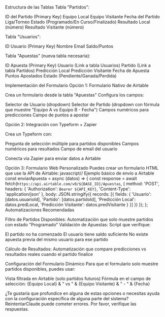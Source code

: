 Estructura de las Tablas
Tabla "Partidos":

ID del Partido (Primary Key)
Equipo Local
Equipo Visitante
Fecha del Partido
Liga/Torneo
Estado (Programado/En Curso/Finalizado)
Resultado Local (número)
Resultado Visitante (número)

Tabla "Usuarios":

ID Usuario (Primary Key)
Nombre
Email
Saldo/Puntos

Tabla "Apuestas" (nueva tabla necesaria):

ID Apuesta (Primary Key)
Usuario (Link a tabla Usuarios)
Partido (Link a tabla Partidos)
Predicción Local
Predicción Visitante
Fecha de Apuesta
Puntos Apostados
Estado (Pendiente/Ganada/Perdida)

Implementación del Formulario
Opción 1: Formulario Nativo de Airtable

Crea un formulario desde la tabla "Apuestas"
Configura los campos:

Selector de Usuario (dropdown)
Selector de Partido (dropdown con fórmula que muestre "Equipo A vs Equipo B - Fecha")
Campos numéricos para predicciones
Campo de puntos a apostar



Opción 2: Integración con Typeform + Zapier

Crea un Typeform con:

Pregunta de selección múltiple para partidos disponibles
Campos numéricos para resultados
Campo de email del usuario


Conecta via Zapier para enviar datos a Airtable

Opción 3: Formulario Web Personalizado
Puedes crear un formulario HTML que use la API de Airtable:
javascript// Ejemplo básico de envío a Airtable
const enviarApuesta = async (datos) => {
  const response = await fetch(`https://api.airtable.com/v0/${BASE_ID}/Apuestas`, {
    method: 'POST',
    headers: {
      'Authorization': `Bearer ${API_KEY}`,
      'Content-Type': 'application/json'
    },
    body: JSON.stringify({
      records: [{
        fields: {
          'Usuario': [datos.usuarioId],
          'Partido': [datos.partidoId],
          'Predicción Local': datos.predLocal,
          'Predicción Visitante': datos.predVisitante
        }
      }]
    })
  });
};
Automatizaciones Recomendadas

Filtro de Partidos Disponibles: Automatización que solo muestre partidos con estado "Programado"
Validación de Apuestas: Script que verifique:

El partido no ha comenzado
El usuario tiene saldo suficiente
No existe apuesta previa del mismo usuario para ese partido


Cálculo de Resultados: Automatización que compare predicciones vs resultados reales cuando el partido finalice

Configuración del Formulario Dinámico
Para que el formulario solo muestre partidos disponibles, puedes usar:

Vista filtrada en Airtable (solo partidos futuros)
Fórmula en el campo de selección: {Equipo Local} & " vs " & {Equipo Visitante} & " - " & {Fecha}

¿Te gustaría que profundice en alguna de estas opciones o necesitas ayuda con la configuración específica de alguna parte del sistema?ReintentarClaude puede cometer errores. Por favor, verifique las respuestas.